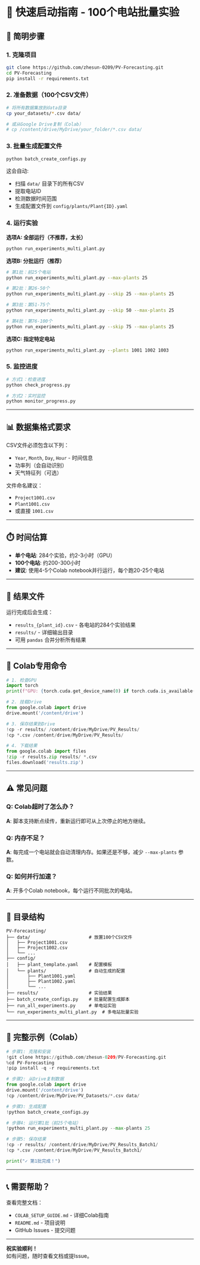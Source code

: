 # 🚀 快速启动指南 - 100个电站批量实验

## 📝 简明步骤

### 1. 克隆项目
```bash
git clone https://github.com/zhesun-0209/PV-Forecasting.git
cd PV-Forecasting
pip install -r requirements.txt
```

### 2. 准备数据（100个CSV文件）
```bash
# 将所有数据集放到data目录
cp your_datasets/*.csv data/

# 或从Google Drive复制（Colab）
# cp /content/drive/MyDrive/your_folder/*.csv data/
```

### 3. 批量生成配置文件
```bash
python batch_create_configs.py
```

这会自动:
- 扫描 `data/` 目录下的所有CSV
- 提取电站ID
- 检测数据时间范围
- 生成配置文件到 `config/plants/Plant{ID}.yaml`

### 4. 运行实验

**选项A: 全部运行（不推荐，太长）**
```bash
python run_experiments_multi_plant.py
```

**选项B: 分批运行（推荐）**
```bash
# 第1批：前25个电站
python run_experiments_multi_plant.py --max-plants 25

# 第2批：第26-50个
python run_experiments_multi_plant.py --skip 25 --max-plants 25

# 第3批：第51-75个
python run_experiments_multi_plant.py --skip 50 --max-plants 25

# 第4批：第76-100个
python run_experiments_multi_plant.py --skip 75 --max-plants 25
```

**选项C: 指定特定电站**
```bash
python run_experiments_multi_plant.py --plants 1001 1002 1003
```

### 5. 监控进度
```bash
# 方式1：检查进度
python check_progress.py

# 方式2：实时监控
python monitor_progress.py
```

---

## 📊 数据集格式要求

CSV文件必须包含以下列：
- `Year`, `Month`, `Day`, `Hour` - 时间信息
- 功率列（会自动识别）
- 天气特征列（可选）

文件命名建议：
- `Project1001.csv`
- `Plant1001.csv`  
- 或直接 `1001.csv`

---

## ⏱️ 时间估算

- **单个电站**: 284个实验，约2-3小时（GPU）
- **100个电站**: 约200-300小时
- **建议**: 使用4-5个Colab notebook并行运行，每个跑20-25个电站

---

## 💾 结果文件

运行完成后会生成：
- `results_{plant_id}.csv` - 各电站的284个实验结果
- `results/` - 详细输出目录
- 可用 `pandas` 合并分析所有结果

---

## 🔧 Colab专用命令

```python
# 1. 检查GPU
import torch
print(f"GPU: {torch.cuda.get_device_name(0) if torch.cuda.is_available() else 'No GPU'}")

# 2. 挂载Drive
from google.colab import drive
drive.mount('/content/drive')

# 3. 保存结果到Drive
!cp -r results/ /content/drive/MyDrive/PV_Results/
!cp *.csv /content/drive/MyDrive/PV_Results/

# 4. 下载结果
from google.colab import files
!zip -r results.zip results/ *.csv
files.download('results.zip')
```

---

## ⚠️ 常见问题

### Q: Colab超时了怎么办？
**A**: 脚本支持断点续传，重新运行即可从上次停止的地方继续。

### Q: 内存不足？
**A**: 每完成一个电站就会自动清理内存。如果还是不够，减少 `--max-plants` 参数。

### Q: 如何并行加速？
**A**: 开多个Colab notebook，每个运行不同批次的电站。

---

## 📁 目录结构

```
PV-Forecasting/
├── data/                      # 放置100个CSV文件
│   ├── Project1001.csv
│   ├── Project1002.csv
│   └── ...
├── config/
│   ├── plant_template.yaml    # 配置模板
│   └── plants/                # 自动生成的配置
│       ├── Plant1001.yaml
│       ├── Plant1002.yaml
│       └── ...
├── results/                   # 实验结果
├── batch_create_configs.py    # 批量配置生成脚本
├── run_all_experiments.py     # 单电站实验
└── run_experiments_multi_plant.py  # 多电站批量实验
```

---

## 🎯 完整示例（Colab）

```python
# 步骤1: 克隆和安装
!git clone https://github.com/zhesun-0209/PV-Forecasting.git
%cd PV-Forecasting
!pip install -q -r requirements.txt

# 步骤2: 从Drive复制数据
from google.colab import drive
drive.mount('/content/drive')
!cp /content/drive/MyDrive/PV_Datasets/*.csv data/

# 步骤3: 生成配置
!python batch_create_configs.py

# 步骤4: 运行第1批（前25个电站）
!python run_experiments_multi_plant.py --max-plants 25

# 步骤5: 保存结果
!cp -r results/ /content/drive/MyDrive/PV_Results_Batch1/
!cp *.csv /content/drive/MyDrive/PV_Results_Batch1/

print("✓ 第1批完成！")
```

---

## 📞 需要帮助？

查看完整文档：
- `COLAB_SETUP_GUIDE.md` - 详细Colab指南
- `README.md` - 项目说明
- GitHub Issues - 提交问题

---

**祝实验顺利！**  
如有问题，随时查看文档或提Issue。

